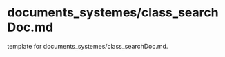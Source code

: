# documents_systemes/class_searchDoc.md 
 
<span class="fixme template"> template for documents_systemes/class_searchDoc.md.</span>
